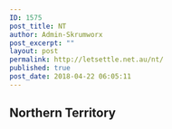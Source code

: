 ```yaml
---
ID: 1575
post_title: NT
author: Admin-Skrumworx
post_excerpt: ""
layout: post
permalink: http://letsettle.net.au/nt/
published: true
post_date: 2018-04-22 06:05:11
---
```

<h2>Northern Territory</h2>
